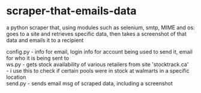 # scraper-that-emails-data <br />
a python scraper that, using modules such as selenium, smtp, MIME and os: <br />
goes to a site and retrieves specific data, then takes a screenshot of that data and emails it to a recipient<br />


config.py - info for email, login info for account being used to send it, email for who it is being sent to <br />
    ws.py - gets stock availability of various retailers from site 'stocktrack.ca' <br />
          - i use this to check if certain pools were in stock at walmarts in a specific location <br />
  send.py - sends email msg of scraped data, including a screenshot <br />
